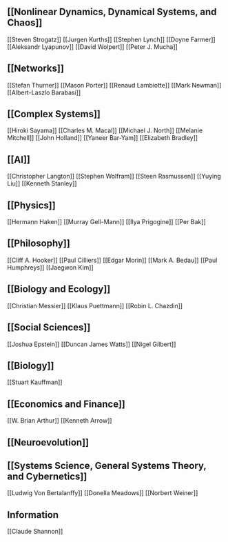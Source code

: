 ## [[Nonlinear Dynamics, Dynamical Systems, and Chaos]]
[[Steven Strogatz]]
[[Jurgen Kurths]]
[[Stephen Lynch]]
[[Doyne Farmer]]
[[Aleksandr Lyapunov]]
[[David Wolpert]]
[[Peter J. Mucha]]
## [[Networks]]
[[Stefan Thurner]]
[[Mason Porter]]
[[Renaud Lambiotte]]
[[Mark Newman]]
[[Albert-Laszlo Barabasi]]
## [[Complex Systems]]
[[Hiroki Sayama]]
[[Charles M. Macal]]
[[Michael J. North]]
[[Melanie Mitchell]]
[[John Holland]]
[[Yaneer Bar-Yam]]
[[Elizabeth Bradley]]
## [[AI]]
[[Christopher Langton]]
[[Stephen Wolfram]]
[[Steen Rasmussen]]
[[Yuying Liu]]
[[Kenneth Stanley]]
## [[Physics]]
[[Hermann Haken]]
[[Murray Gell-Mann]]
[[Ilya Prigogine]]
[[Per Bak]]
## [[Philosophy]]
[[Cliff A. Hooker]]
[[Paul Cilliers]]
[[Edgar Morin]]
[[Mark A. Bedau]]
[[Paul Humphreys]]
[[Jaegwon Kim]]
## [[Biology and Ecology]]
[[Christian Messier]]
[[Klaus Puettmann]]
[[Robin L. Chazdin]]
## [[Social Sciences]]
[[Joshua Epstein]]
[[Duncan James Watts]]
[[Nigel Gilbert]]
## [[Biology]]
[[Stuart Kauffman]]
## [[Economics and Finance]]
[[W. Brian Arthur]]
[[Kenneth Arrow]]
## [[Neuroevolution]]

## [[Systems Science, General Systems Theory, and Cybernetics]]
[[Ludwig Von Bertalanffy]]
[[Donella Meadows]]
[[Norbert Weiner]]
## Information
[[Claude Shannon]]
